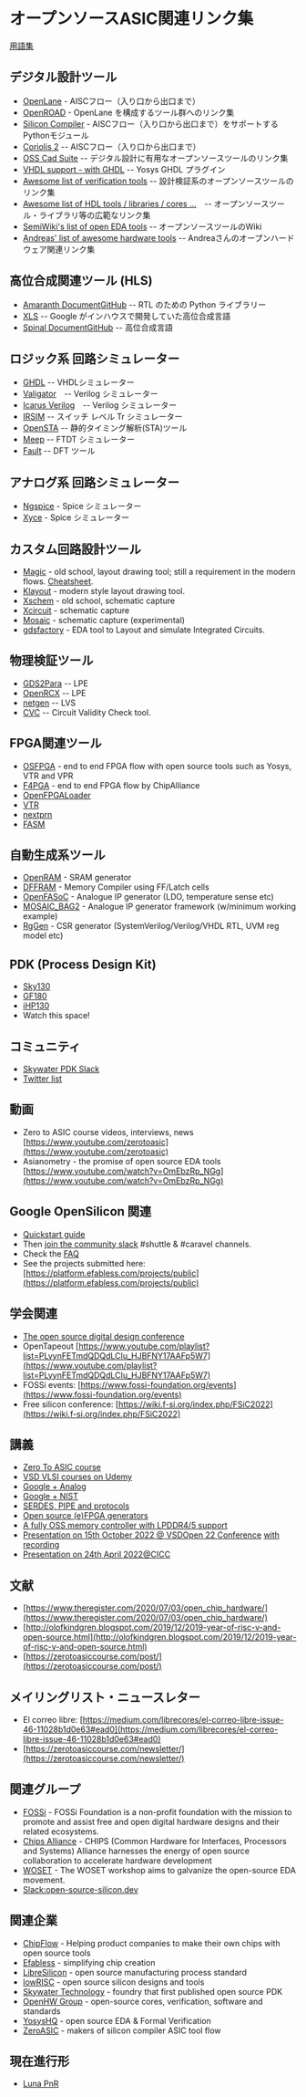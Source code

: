 # オープンソースASIC関連リンク集

[用語集](https://zerotoasiccourse.com/terminology/)

## デジタル設計ツール

* [OpenLane](https://openlane.readthedocs.io/en/latest/) - AISCフロー（入り口から出口まで）
* [OpenROAD](https://github.com/The-OpenROAD-Project) - OpenLane を構成するツール群へのリンク集
* [Silicon Compiler](https://www.siliconcompiler.com/) - AISCフロー（入り口から出口まで）をサポートするPythonモジュール
* [Coriolis 2](http://coriolis.lip6.fr/) -- AISCフロー（入り口から出口まで）
* [OSS Cad Suite](https://github.com/YosysHQ/oss-cad-suite-build) -- デジタル設計に有用なオープンソースツールのリンク集
* [VHDL support - with GHDL](https://docs.google.com/document/d/1RAQWjmxpJndlEJdLWXK8irIqWuYTstqu7pU3tOIFccc/edit) -- Yosys GHDL プラグイン
* [Awesome list of verification tools](https://github.com/troyguo/awesome-dv) -- 設計検証系のオープンソースツールのリンク集
* [Awesome list of HDL tools / libraries / cores ...](https://hdl.github.io/awesome/)　-- オープンソースツール・ライブラリ等の広範なリンク集
* [SemiWiki's list of open EDA tools](https://semiwiki.com/wikis/industry-wikis/eda-open-source-tools-wiki/) -- オープンソースツールのWiki
* [Andreas' list of awesome hardware tools](https://github.com/aolofsson/awesome-hardware-tools) -- Andreaさんのオープンハードウェア関連リンク集

## 高位合成関連ツール (HLS)

* [Amaranth Document](https://amaranth-lang.org/docs/amaranth/latest/)[GitHub](https://github.com/amaranth-lang) -- RTL のための Python ライブラリー
* [XLS](https://google.github.io/xls/) -- Google がインハウスで開発していた高位合成言語
* [Spinal Document](https://spinalhdl.github.io/SpinalDoc-RTD/master/index.html)[GitHub](https://github.com/SpinalHDL/SpinalHDL) -- 高位合成言語

## ロジック系 回路シミュレーター

* [GHDL](https://github.com/ghdl/ghdl) -- VHDLシミュレーター
* [Valigator](https://github.com/verilator/verilator)　-- Verilog シミュレーター
* [Icarus Verilog](https://github.com/steveicarus/iverilog)　-- Verilog シミュレーター
* [IRSIM](http://opencircuitdesign.com/irsim/index.html) -- スイッチ レベル Tr シミュレーター
* [OpenSTA](https://github.com/The-OpenROAD-Project/OpenSTA) -- 静的タイミング解析(STA)ツール
* [Meep](https://github.com/NanoComp/meep) -- FTDT シミュレーター
* [Fault](https://github.com/AUCOHL/Fault) -- DFT ツール

## アナログ系 回路シミュレーター

* [Ngspice](http://ngspice.sourceforge.net/) - Spice シミュレーター
* [Xyce](https://xyce.sandia.gov/) - Spice シミュレーター

## カスタム回路設計ツール

* [Magic](http://opencircuitdesign.com/magic/) - old school, layout drawing tool; still a requirement in the modern flows. [Cheatsheet](https://github.com/hpretl/iic-osic/blob/main/magic-cheatsheet/magic_cheatsheet.pdf).
* [Klayout](https://www.klayout.de/) - modern style layout drawing tool.
* [Xschem](https://xschem.sourceforge.io/stefan/index.html) - old school, schematic capture
* [Xcircuit](https://github.com/RTimothyEdwards/xcircuit/) - schematic capture
* [Mosaic](https://nyancad.github.io/Mosaic/) - schematic capture (experimental)
* [gdsfactory](https://gdsfactory.github.io/gdsfactory/) -  EDA tool to Layout and simulate Integrated Circuits.

## 物理検証ツール

* [GDS2Para](https://github.com/purdue-onchip/gds2Para) -- LPE
* [OpenRCX](https://github.com/The-OpenROAD-Project/OpenRCX) -- LPE
* [netgen](https://github.com/RTimothyEdwards/netgen) -- LVS
* [CVC](https://github.com/d-m-bailey/cvc) -- Circuit Validity Check tool.

## FPGA関連ツール
* [OSFPGA](https://github.com/os-fpga) - end to end FPGA flow with open source tools such as Yosys, VTR and VPR
* [F4PGA](https://github.com/chipsalliance/f4pga) - end to end FPGA flow by ChipAlliance
* [OpenFPGALoader](https://github.com/trabucayre/openFPGALoader)
* [VTR](https://github.com/verilog-to-routing/vtr-verilog-to-routing)
* [nextprn](https://github.com/YosysHQ/nextpnr)
* [FASM](https://github.com/chipsalliance/fasm)


## 自動生成系ツール

* [OpenRAM](https://openram.soe.ucsc.edu/) - SRAM generator
* [DFFRAM](https://github.com/Cloud-V/DFFRAM) - Memory Compiler using FF/Latch cells
* [OpenFASoC](https://github.com/idea-fasoc/OpenFASOC) - Analogue IP generator (LDO, temperature sense etc)
* [MOSAIC_BAG2](https://gitlab.com/mosaic_group/mosaic_BAG/virtuoso_template) - Analogue IP generator framework (w/minimum working example)
* [RgGen](https://github.com/rggen/rggen) - CSR generator (SystemVerilog/Verilog/VHDL RTL, UVM reg model etc)

## PDK (Process Design Kit)

* [Sky130](https://skywater-pdk.readthedocs.io/en/main/)
* [GF180](https://github.com/google/gf180mcu-pdk)
* [iHP130](https://github.com/IHP-GmbH/IHP-Open-PDK)
* Watch this space!

## コミュニティ

* [Skywater PDK Slack](https://join.slack.com/t/skywater-pdk/shared_invite/zt-ggcxts4x-4V5AwC950Zv9YgbZ4g~sMQ)
* [Twitter list](https://twitter.com/i/lists/1510948904736628736)


## 動画

* Zero to ASIC course videos, interviews, news [https://www.youtube.com/zerotoasic](https://www.youtube.com/zerotoasic) 
* Asianometry - the promise of open source EDA tools [https://www.youtube.com/watch?v=OmEbzRp_NGg](https://www.youtube.com/watch?v=OmEbzRp_NGg) 

## Google OpenSilicon 関連

* [Quickstart guide](https://caravel-user-project.readthedocs.io/en/latest/quickstart.html)
* Then [join the community slack](https://join.slack.com/t/skywater-pdk/shared_invite/zt-ggcxts4x-4V5AwC950Zv9YgbZ4g~sMQ) #shuttle & #caravel channels.
* Check the [FAQ](https://docs.google.com/document/d/1Y7LuP_0dJ_vmD8G_Twc6qc97fj7aW5pRV5nAjN2oOUk/edit#heading=h.dabsoa4nkp71)
* See the projects submitted here: [https://platform.efabless.com/projects/public](https://platform.efabless.com/projects/public) 

## 学会関連

* [The open source digital design conference](https://orconf.org/)
* OpenTapeout [https://www.youtube.com/playlist?list=PLyynFETmdQDQdLCIu_HJBFNY17AAFp5W7](https://www.youtube.com/playlist?list=PLyynFETmdQDQdLCIu_HJBFNY17AAFp5W7) 
* FOSSi events: [https://www.fossi-foundation.org/events](https://www.fossi-foundation.org/events) 
* Free silicon conference: [https://wiki.f-si.org/index.php/FSiC2022](https://wiki.f-si.org/index.php/FSiC2022)

## 講義

* [Zero To ASIC course](https://zerotoasiccourse.com/)
* [VSD VLSI courses on Udemy](https://www.udemy.com/course/vlsi-academy-custom-layout/)
* [Google + Analog](https://bit.ly/goog-analog)
* [Google + NIST](https://bit.ly/goog-nist)
* [SERDES, PIPE and protocols](https://bit.ly/open-pipe-talk)
* [Open source (e)FPGA generators](https://bit.ly/goog-fpga-22q3)
* [A fully OSS memory controller with LPDDR4/5 support](https://bit.ly/ops21-litedram)
* [Presentation on 15th October 2022 @ VSDOpen 22 Conference](https://bit.ly/vsdopen22-goog)
        [with recording](https://bit.ly/vsdopen22-goog-video)
* [Presentation on 24th April 2022@CICC](https://bit.ly/cicc22-edu-goog)

## 文献

* [https://www.theregister.com/2020/07/03/open_chip_hardware/](https://www.theregister.com/2020/07/03/open_chip_hardware/)
* [http://olofkindgren.blogspot.com/2019/12/2019-year-of-risc-v-and-open-source.html](http://olofkindgren.blogspot.com/2019/12/2019-year-of-risc-v-and-open-source.html) 
* [https://zerotoasiccourse.com/post/](https://zerotoasiccourse.com/post/) 

## メイリングリスト・ニュースレター

* El correo libre: [https://medium.com/librecores/el-correo-libre-issue-46-11028b1d0e63#ead0](https://medium.com/librecores/el-correo-libre-issue-46-11028b1d0e63#ead0) 
* [https://zerotoasiccourse.com/newsletter/](https://zerotoasiccourse.com/newsletter/) 

## 関連グループ

* [FOSSi](https://www.fossi-foundation.org/) - FOSSi Foundation is a non-profit foundation with the mission to promote and assist free and open digital hardware designs and their related ecosystems. 
* [Chips Alliance](https://chipsalliance.org/) - CHIPS (Common Hardware for Interfaces, Processors and Systems) Alliance harnesses the energy of open source collaboration to accelerate hardware development
* [WOSET](https://woset-workshop.github.io/) - The WOSET workshop aims to galvanize the open-source EDA movement.
* [Slack:open-source-silicon.dev](https://open-source-silicon.slack.com/)

## 関連企業

* [ChipFlow](https://www.chipflow.io/) - Helping product companies to make their own chips with open source tools
* [Efabless](https://efabless.com/) - simplifying chip creation
* [LibreSilicon](https://libresilicon.com/) - open source manufacturing process standard
* [lowRISC](https://lowrisc.org/open-silicon/) - open source silicon designs and tools
* [Skywater Technology](https://www.skywatertechnology.com/) - foundry that first published open source PDK
* [OpenHW Group](https://www.openhwgroup.org/) - open-source cores, verification, software and standards
* [YosysHQ](https://www.yosyshq.com/) - open source EDA & Formal Verification
* [ZeroASIC](https://www.zeroasic.com/) - makers of silicon compiler ASIC tool flow

## 現在進行形

* [Luna PnR](https://github.com/asicsforthemasses)
